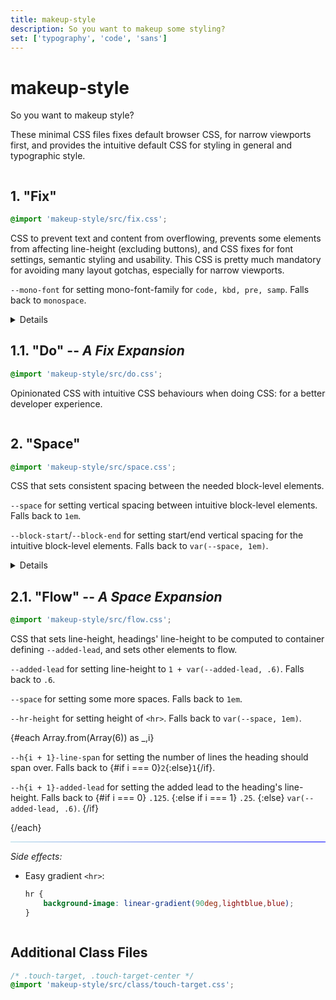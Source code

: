 ```yaml
---
title: makeup-style
description: So you want to makeup some styling?
set: ['typography', 'code', 'sans']
---
```


# makeup-style

So you want to makeup style?

These minimal CSS files fixes default browser CSS, for narrow viewports first, and provides the intuitive default CSS for styling in general and typographic style.

<div class="grid">
<section>

## 1. "Fix"

```css
@import 'makeup-style/src/fix.css';
```

CSS to prevent text and content from overflowing, prevents some elements from affecting line-height (excluding buttons), and CSS fixes for font settings, semantic styling and usability. This CSS is pretty much mandatory for avoiding many layout gotchas, especially for narrow viewports.

`--mono-font` for setting mono-font-family for `code, kbd, pre, samp`. Falls back to `monospace`.

<Details>
<h3 slot="summary">Example</h3>

```css
:root {
	--mono-font: ui-monospace, SFMono-Regular, Menlo, Monaco, Consolas, Liberation Mono, Courier New, monospace;
}
```

</Details>
</section>
<section>

## 1.1. "Do" -- *A Fix Expansion*

```css
@import 'makeup-style/src/do.css';
```

Opinionated CSS with intuitive CSS behaviours when doing CSS: for a better developer experience.

</section>
<section>

## 2. "Space"

```css
@import 'makeup-style/src/space.css';
```

CSS that sets consistent spacing between the needed block-level elements.

`--space` for setting vertical spacing between intuitive block-level elements. Falls back to `1em`.

`--block-start`/`--block-end` for setting start/end vertical spacing for the intuitive block-level elements. Falls back to `var(--space, 1em)`.

<Details>
<h3 slot="summary">Example</h3>


```css
:root {
	--font-size: clamp(
		1rem, 4.8vw, 1.3rem
	);
	--space: var(--font-size);
}

.content {
	font-size: var(--font-size);
}

@media (min-width: 900px) {
	:root {
		--font-size: 1.1rem;
	}
}
```

</Details>
</section>
<section>

## 2.1. "Flow" -- *A Space Expansion*

```css
@import 'makeup-style/src/flow.css';
```

CSS that sets line-height, headings' line-height to be computed to container defining `--added-lead`, and sets other elements to flow.

`--added-lead` for setting line-height to `1 + var(--added-lead, .6)`. Falls back to `.6`.

`--space` for setting some more spaces. Falls back to `1em`.

`--hr-height` for setting height of `<hr>`. Falls back to `var(--space, 1em)`.

{#each Array.from(Array(6)) as _,i}

<p>
	<code>--h{i + 1}-line-span</code>
	for setting the number of lines the heading should span over. Falls back to 
	{#if i === 0}<code>2</code>{:else}<code>1</code>{/if}.
</p>

<p>
	<code>--h{i + 1}-added-lead</code>
	for setting the added lead to the heading's line-height. Falls back to
	{#if i === 0}
		<code>.125</code>.
	{:else if i === 1}
		<code>.25</code>.
	{:else}
		<code>var(--added-lead, .6)</code>.
	{/if}
</p>

{/each}

---

*Side effects:*

- Easy gradient `<hr>`:

	```css
	hr {
		background-image: linear-gradient(90deg,lightblue,blue);
	}
	```

</div>

## Additional Class Files

```css
/* .touch-target, .touch-target-center */
@import 'makeup-style/src/class/touch-target.css';
```

<style>
	hr {
		background-image: linear-gradient(90deg,lightblue,blue);
	}

	@media (min-width: 600px) {
		.grid {
			display: flex;
			flex-direction: column;
			width: 100%;
		}

		.grid section {
			width: calc(100% - min(5em, var(--view-inline)));
		}

		.grid section:nth-of-type(even) {
			align-self: flex-end;
		}
	}

	@media (min-width: 1200px) {
		.grid {
			--gap: calc(1em + 1.5vw);
			flex-direction: row;
			flex-wrap: wrap;
			justify-content: space-between;
			gap: 1em var(--gap);
		}

		.grid section {
			width: calc(50% - var(--gap));
		}
	}
</style>

<script>
 	import Details from '/src/libs/Details.svelte';
</script>
